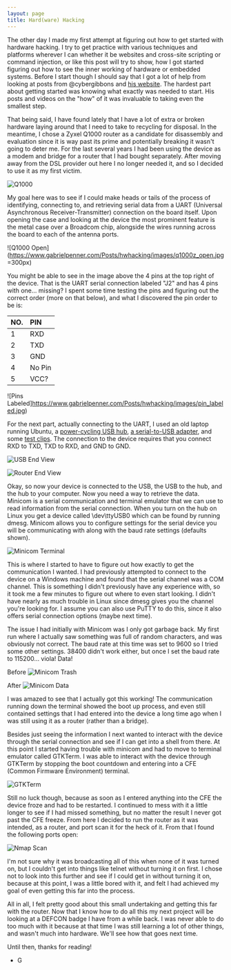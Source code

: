 ```yaml
---
layout: page
title: Hard(ware) Hacking
---
```


The other day I made my first attempt at figuring out how to get started with hardware hacking. I try to get practice with various techniques and platforms wherever I can whether it be websites and cross-site scripting or command injection, or like this post will try to show, how I got started figuring out how to see the inner working of hardware or embedded systems. Before I start though I should say that I got a lot of help from looking at posts from @cybergibbons and [his website](https://cybergibbons.com/). The hardest part about getting started was knowing what exactly was needed to start. His posts and videos on the "how" of it was invaluable to taking even the smallest step.

That being said, I have found lately that I have a lot of extra or broken hardware laying around that I need to take to recycling for disposal. In the meantime, I chose a Zyxel Q1000 router as a candidate for disassembly and evaluation since it is way past its prime and potentially breaking it wasn't going to deter me. For the last several years I had been using the device as a modem and bridge for a router that I had bought separately. After moving away from the DSL provider out here I no longer needed it, and so I decided to use it as my first victim. 

![Q1000](https://www.gabrielpenner.com/Posts/hwhacking/images/q1000z.jpg)

My goal here was to see if I could make heads or tails of the process of identifying, connecting to, and retrieving serial data from a UART (Universal Asynchronous Receiver-Transmitter) connection on the board itself. Upon opening the case and looking at the device the most prominent feature is the metal case over a Broadcom chip, alongside the wires running across the board to each of the antenna ports.

![Q1000 Open](https://www.gabrielpenner.com/Posts/hwhacking/images/q1000z_open.jpg =300px)

You might be able to see in the image above the 4 pins at the top right of the device. That is the UART serial connection labeled "J2" and has 4 pins with one... missing? I spent some time testing the pins and figuring out the correct order (more on that below), and what I discovered the pin order to be is:

| NO.          | PIN               |
|:-------------|:------------------|
| 1            | RXD               |
| 2            | TXD               |
| 3            | GND               |
| 4            | No Pin            |
| 5            | VCC?              |

![Pins Labeled]https://www.gabrielpenner.com/Posts/hwhacking/images/pin_labeled.jpg)

For the next part, actually connecting to the UART, I used an old laptop running Ubuntu, a [power-cycling USB hub](https://www.amazon.com/Sabrent-4-Port-Individual-Switches-HB-UM43/dp/B00JX1ZS5O/), [a serial-to-USB adapter](https://www.amazon.com/IZOKEE-CP2102-Converter-Adapter-Downloader/dp/B07D6LLX19/), and some [test clips](https://www.amazon.com/JIUWU-Test-Ideal-Electronic-Experiment/dp/B00NHG8Q5U/). The connection to the device requires that you connect RXD to TXD, TXD to RXD, and GND to GND.

![USB End View](https://www.gabrielpenner.com/Posts/hwhacking/images/usb_end.jpg)

![Router End View](https://www.gabrielpenner.com/Posts/hwhacking/images/router_end.jpg)

Okay, so now your device is connected to the USB, the USB to the hub, and the hub to your computer. Now you need a way to retrieve the data. Minicom is a serial communication and terminal emulator that we can use to read information from the serial connection. When you turn on the hub on Linux you get a device called \dev\ttyUSB0 which can be found by running dmesg. Minicom allows you to configure settings for the serial device you will be communicating with along with the baud rate settings (defaults shown).

![Minicom Terminal](https://www.gabrielpenner.com/Posts/hwhacking/images/minicom_terminal.jpg)

This is where I started to have to figure out how exactly to get the communication I wanted. I had previously attempted to connect to the device on a Windows machine and found that the serial channel was a COM channel. This is something I didn't previously have any experience with, so it took me a few minutes to figure out where to even start looking. I didn't have nearly as much trouble in Linux since dmesg gives you the channel you're looking for. I assume you can also use PuTTY to do this, since it also offers serial connection options (maybe next time).

The issue I had initially with Minicom was I only got garbage back. My first run where I actually saw something was full of random characters, and was obviously not correct. The baud rate at this time was set to 9600 so I tried some other settings. 38400 didn't work either, but once I set the baud rate to 115200... viola! Data!

Before
![Minicom Trash](https://www.gabrielpenner.com/Posts/hwhacking/images/minicom_trash.png)

After
![Minicom Data](https://www.gabrielpenner.com/Posts/hwhacking/images/minicom_data.png)

I was amazed to see that I actually got this working! The communication running down the terminal showed the boot up process, and even still contained settings that I had entered into the device a long time ago when I was still using it as a router (rather than a bridge).

Besides just seeing the information I next wanted to interact with the device through the serial connection and see if I can get into a shell from there. At this point I started having trouble with minicom and had to move to terminal emulator called GTKTerm. I was able to interact with the device through GTKTerm by stopping the boot countdown and entering into a CFE (Common Firmware Environment) terminal.

![GTKTerm](https://www.gabrielpenner.com/Posts/hwhacking/images/gtkterm.png)

Still no luck though, because as soon as I entered anything into the CFE the device froze and had to be restarted. I continued to mess with it a little longer to see if I had missed something, but no matter the result I never got past the CFE freeze. From here I decided to run the router as it was intended, as a router, and port scan it for the heck of it. From that I found the following ports open:

![Nmap Scan](https://www.gabrielpenner.com/Posts/hwhacking/images/nmap.png)

I'm not sure why it was broadcasting all of this when none of it was turned on, but I couldn't get into things like telnet without turning it on first. I chose not to look into this further and see if I could get in without turning it on, because at this point, I was a little bored with it, and felt I had achieved my goal of even getting this far into the process.

All in all, I felt pretty good about this small undertaking and getting this far with the router. Now that I know how to do all this my next project will be looking at a DEFCON badge I have from a while back. I was never able to do too much with it because at that time I was still learning a lot of other things, and wasn't much into hardware. We'll see how that goes next time.

Until then, thanks for reading!

 - G
